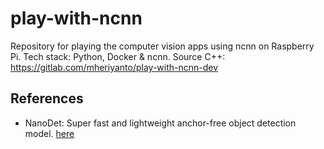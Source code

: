 # play-with-ncnn
Repository for playing the computer vision apps using ncnn on Raspberry Pi. Tech stack: Python, Docker &amp; ncnn. Source C++: https://gitlab.com/mheriyanto/play-with-ncnn-dev 


## References
+ NanoDet: Super fast and lightweight anchor-free object detection model. [here](https://github.com/RangiLyu/nanodet)